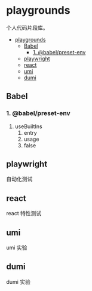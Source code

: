 # playgrounds

个人代码片段库。

- [playgrounds](#playgrounds)
  - [Babel](#babel)
    - [1. @babel/preset-env](#1-babelpreset-env)
  - [playwright](#playwright)
  - [react](#react)
  - [umi](#umi)
  - [dumi](#dumi)

## Babel

### 1. @babel/preset-env

1. useBuiltIns
   1. entry
   2. usage
   3. false

## playwright

自动化测试

## react

react 特性测试

## umi

umi 实验

## dumi

dumi 实验
